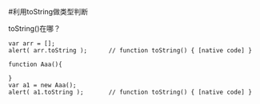 #利用toString做类型判断

toString()在哪？
```
var arr = [];
alert( arr.toString );      // function toString() { [native code] }

function Aaa(){

}
var a1 = new Aaa();
alert( a1.toString );       // function toString() { [native code] }
```

